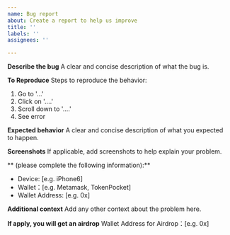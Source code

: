 ```yaml
---
name: Bug report
about: Create a report to help us improve
title: ''
labels: ''
assignees: ''

---
```


**Describe the bug**
A clear and concise description of what the bug is.

**To Reproduce**
Steps to reproduce the behavior:
1. Go to '...'
2. Click on '....'
3. Scroll down to '....'
4. See error

**Expected behavior**
A clear and concise description of what you expected to happen.

**Screenshots**
If applicable, add screenshots to help explain your problem.

** (please complete the following information):**
 - Device: [e.g. iPhone6]
 - Wallet：[e.g. Metamask, TokenPocket]
 - Wallet Address: [e.g. 0x]
 
**Additional context** 
Add any other context about the problem here.

**If apply, you will get an airdrop**
Wallet Address for Airdrop：[e.g. 0x]
